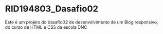 # RID194803_Dasafio02
Este é um projeto do dasafio02 de desenvolvimento de um Blog responsivo, do curso de HTML e CSS da escola DNC
